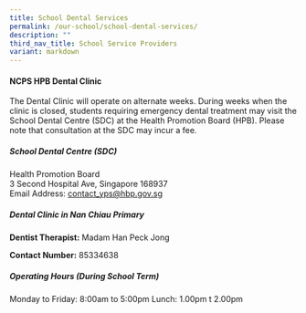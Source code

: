 ```yaml
---
title: School Dental Services
permalink: /our-school/school-dental-services/
description: ""
third_nav_title: School Service Providers
variant: markdown
---
```

#### NCPS HPB Dental Clinic

The Dental Clinic will operate on alternate weeks. During weeks when the clinic is closed, students requiring emergency dental treatment may visit the School Dental Centre (SDC) at the Health Promotion Board (HPB). Please note that consultation at the SDC may incur a fee.

##### School Dental Centre (SDC)
Health Promotion Board <br>
3 Second Hospital Ave, Singapore 168937 <br>
Email Address: <a href="mailto:contact_yps@hbp.gov.sg">contact_yps@hbp.gov.sg</a> 

##### Dental Clinic in Nan Chiau Primary
**Dentist Therapist:**
Madam Han Peck Jong<br>

**Contact Number:**
85334638

##### Operating Hours (During School Term)
Monday to Friday: 8:00am to 5:00pm
Lunch: 1.00pm t 2.00pm